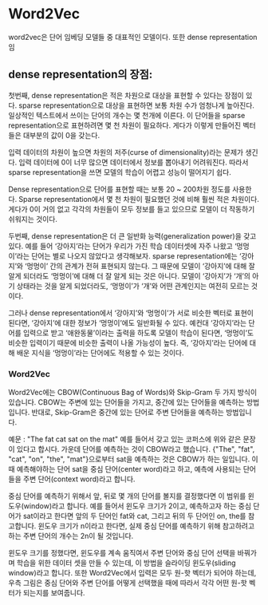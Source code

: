 # Word2Vec
word2vec은 단어 임베딩 모델들 중 대표적인 모델이다. 
또한 dense representation임

## dense representation의 장점:

첫번째, dense representation은 적은 차원으로 대상을 표현할 수 있다는 장점이 있다. sparse representation으로 대상을 표현하면 보통 차원 수가 엄청나게 높아진다. 일상적인 텍스트에서 쓰이는 단어의 개수는 몇 천개에 이른다. 이 단어들을 sparse representation으로 표현하려면 몇 천 차원이 필요하다. 게다가 이렇게 만들어진 벡터들은 대부분의 값이 0을 갖는다.

입력 데이터의 차원이 높으면 차원의 저주(curse of dimensionality)라는 문제가 생긴다. 입력 데이터에 0이 너무 많으면 데이터에서 정보를 뽑아내기 어려워진다. 따라서 sparse representation을 쓰면 모델의 학습이 어렵고 성능이 떨어지기 쉽다.

Dense representation으로 단어를 표현할 때는 보통 20 ~ 200차원 정도를 사용한다. Sparse representation에서 몇 천 차원이 필요했던 것에 비해 훨씬 적은 차원이다. 게다가 0이 거의 없고 각각의 차원들이 모두 정보를 들고 있으므로 모델이 더 작동하기 쉬워지는 것이다.

두번째, dense representation은 더 큰 일반화 능력(generalization power)을 갖고 있다. 예를 들어 ‘강아지’라는 단어가 우리가 가진 학습 데이터셋에 자주 나왔고 ‘멍멍이’라는 단어는 별로 나오지 않았다고 생각해보자. sparse representation에는 ‘강아지’와 ‘멍멍이’ 간의 관계가 전혀 표현되지 않는다. 그 때문에 모델이 ‘강아지’에 대해 잘 알게 되더라도 ‘멍멍이’에 대해 더 잘 알게 되는 것은 아니다. 모델이 ‘강아지’가 ‘개’의 아기 상태라는 것을 알게 되었더라도, ‘멍멍이’가 ‘개’와 어떤 관계인지는 여전히 모르는 것이다.

그러나 dense representation에서 ‘강아지’와 ‘멍멍이’가 서로 비슷한 벡터로 표현이 된다면, ‘강아지’에 대한 정보가 ‘멍멍이’에도 일반화될 수 있다. 예컨대 ‘강아지’라는 단어를 입력으로 받고 ‘애완동물’이라는 출력을 하도록 모델이 학습이 된다면, ‘멍멍이’도 비슷한 입력이기 때문에 비슷한 출력이 나올 가능성이 높다. 즉, ‘강아지’라는 단어에 대해 배운 지식을 ‘멍멍이’라는 단어에도 적용할 수 있는 것이다.


### Word2Vec 
Word2Vec에는 CBOW(Continuous Bag of Words)와 Skip-Gram 두 가지 방식이 있습니다. CBOW는 주변에 있는 단어들을 가지고, 중간에 있는 단어들을 예측하는 방법입니다. 반대로, Skip-Gram은 중간에 있는 단어로 주변 단어들을 예측하는 방법입니다.

예문 : "The fat cat sat on the mat"
예를 들어서 갖고 있는 코퍼스에 위와 같은 문장이 있다고 합시다. 가운데 단어를 예측하는 것이 CBOW라고 했습니다. {"The", "fat", "cat", "on", "the", "mat"}으로부터 sat을 예측하는 것은 CBOW가 하는 일입니다. 이 때 예측해야하는 단어 sat을 중심 단어(center word)라고 하고, 예측에 사용되는 단어들을 주변 단어(context word)라고 합니다.

중심 단어를 예측하기 위해서 앞, 뒤로 몇 개의 단어를 볼지를 결정했다면 이 범위를 윈도우(window)라고 합니다. 예를 들어서 윈도우 크기가 2이고, 예측하고자 하는 중심 단어가 sat이라고 한다면 앞의 두 단어인 fat와 cat, 그리고 뒤의 두 단어인 on, the를 참고합니다. 윈도우 크기가 n이라고 한다면, 실제 중심 단어를 예측하기 위해 참고하려고 하는 주변 단어의 개수는 2n이 될 것입니다.



윈도우 크기를 정했다면, 윈도우를 계속 움직여서 주변 단어와 중심 단어 선택을 바꿔가며 학습을 위한 데이터 셋을 만들 수 있는데, 이 방법을 슬라이딩 윈도우(sliding window)라고 합니다.
또한 Word2Vec에서 입력은 모두 원-핫 벡터가 되어야 하는데, 우측 그림은 중심 단어와 주변 단어를 어떻게 선택했을 때에 따라서 각각 어떤 원-핫 벡터가 되는지를 보여줍니다.

